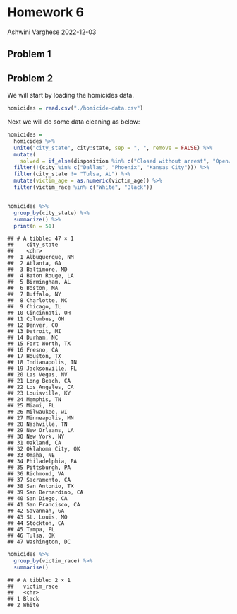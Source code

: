 Homework 6
================
Ashwini Varghese
2022-12-03

## Problem 1

## Problem 2

We will start by loading the homicides data.

``` r
homicides = read.csv("./homicide-data.csv")
```

Next we will do some data cleaning as below:

``` r
homicides =   
  homicides %>%
  unite("city_state", city:state, sep = ", ", remove = FALSE) %>% 
  mutate(
    solved = if_else(disposition %in% c("Closed without arrest", "Open/No arrest"), "Unsolved", "Solved", NA_character_)) %>%
  filter(!(city %in% c("Dallas", "Phoenix", "Kansas City"))) %>%
  filter(city_state != "Tulsa, AL") %>%
  mutate(victim_age = as.numeric(victim_age)) %>%
  filter(victim_race %in% c("White", "Black"))


homicides %>% 
  group_by(city_state) %>%
  summarize() %>% 
  print(n = 51)
```

    ## # A tibble: 47 × 1
    ##    city_state        
    ##    <chr>             
    ##  1 Albuquerque, NM   
    ##  2 Atlanta, GA       
    ##  3 Baltimore, MD     
    ##  4 Baton Rouge, LA   
    ##  5 Birmingham, AL    
    ##  6 Boston, MA        
    ##  7 Buffalo, NY       
    ##  8 Charlotte, NC     
    ##  9 Chicago, IL       
    ## 10 Cincinnati, OH    
    ## 11 Columbus, OH      
    ## 12 Denver, CO        
    ## 13 Detroit, MI       
    ## 14 Durham, NC        
    ## 15 Fort Worth, TX    
    ## 16 Fresno, CA        
    ## 17 Houston, TX       
    ## 18 Indianapolis, IN  
    ## 19 Jacksonville, FL  
    ## 20 Las Vegas, NV     
    ## 21 Long Beach, CA    
    ## 22 Los Angeles, CA   
    ## 23 Louisville, KY    
    ## 24 Memphis, TN       
    ## 25 Miami, FL         
    ## 26 Milwaukee, wI     
    ## 27 Minneapolis, MN   
    ## 28 Nashville, TN     
    ## 29 New Orleans, LA   
    ## 30 New York, NY      
    ## 31 Oakland, CA       
    ## 32 Oklahoma City, OK 
    ## 33 Omaha, NE         
    ## 34 Philadelphia, PA  
    ## 35 Pittsburgh, PA    
    ## 36 Richmond, VA      
    ## 37 Sacramento, CA    
    ## 38 San Antonio, TX   
    ## 39 San Bernardino, CA
    ## 40 San Diego, CA     
    ## 41 San Francisco, CA 
    ## 42 Savannah, GA      
    ## 43 St. Louis, MO     
    ## 44 Stockton, CA      
    ## 45 Tampa, FL         
    ## 46 Tulsa, OK         
    ## 47 Washington, DC

``` r
homicides %>% 
  group_by(victim_race) %>%
  summarise() 
```

    ## # A tibble: 2 × 1
    ##   victim_race
    ##   <chr>      
    ## 1 Black      
    ## 2 White
